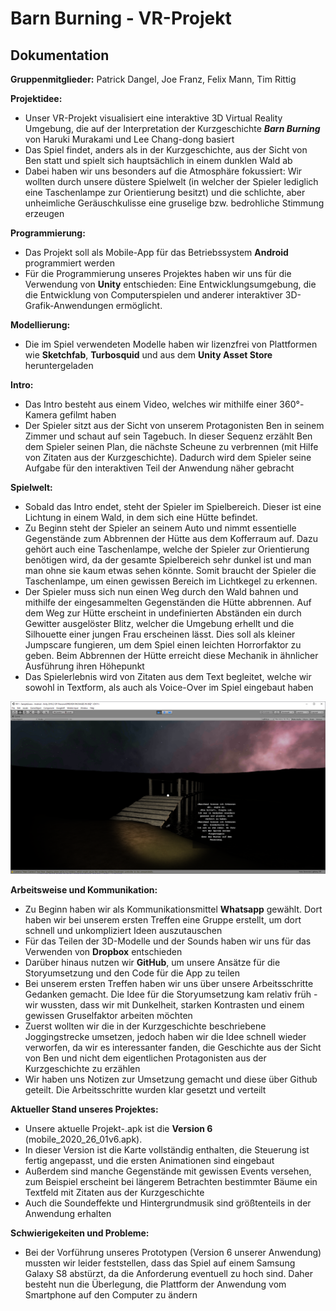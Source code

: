 # Barn Burning - VR-Projekt

## Dokumentation

**Gruppenmitglieder:**
Patrick Dangel, Joe Franz, Felix Mann, Tim Rittig

**Projektidee:**
- Unser VR-Projekt visualisiert eine interaktive 3D Virtual Reality Umgebung, die auf der Interpretation der Kurzgeschichte ***Barn Burning*** von Haruki Murakami und Lee Chang-dong basiert
- Das Spiel findet, anders als in der Kurzgeschichte, aus der Sicht von Ben statt und spielt sich hauptsächlich in einem dunklen Wald ab
- Dabei haben wir uns besonders auf die Atmosphäre fokussiert: Wir wollten durch unsere düstere Spielwelt (in welcher der Spieler lediglich eine Taschenlampe zur Orientierung besitzt) und die schlichte, aber unheimliche Geräuschkulisse eine gruselige bzw. bedrohliche Stimmung erzeugen

**Programmierung:**
- Das Projekt soll als Mobile-App für das Betriebssystem **Android** programmiert werden
- Für die Programmierung unseres Projektes haben wir uns für die Verwendung von **Unity** entschieden: Eine Entwicklungsumgebung, die die Entwicklung von Computerspielen und anderer interaktiver 3D-Grafik-Anwendungen ermöglicht.

**Modellierung:**
- Die im Spiel verwendeten Modelle haben wir lizenzfrei von Plattformen wie **Sketchfab**, **Turbosquid** und aus dem **Unity Asset Store** heruntergeladen

**Intro:**
- Das Intro besteht aus einem Video, welches wir mithilfe einer 360°-Kamera gefilmt haben
- Der Spieler sitzt aus der Sicht von unserem Protagonisten Ben in seinem Zimmer und schaut auf sein Tagebuch. In dieser Sequenz erzählt Ben dem Spieler seinen Plan, die nächste Scheune zu verbrennen (mit Hilfe von Zitaten aus der Kurzgeschichte). Dadurch wird dem Spieler seine Aufgabe für den interaktiven Teil der Anwendung näher gebracht

**Spielwelt:**
- Sobald das Intro endet, steht der Spieler im Spielbereich. Dieser ist eine Lichtung 
in einem Wald, in dem sich eine Hütte befindet. 
- Zu Beginn steht der Spieler an seinem Auto und nimmt essentielle Gegenstände zum Abbrennen der Hütte aus dem Kofferraum auf. Dazu gehört auch eine Taschenlampe, welche der Spieler zur Orientierung benötigen wird, da der gesamte Spielbereich sehr dunkel ist und man man ohne sie kaum etwas sehen könnte. Somit braucht der Spieler die Taschenlampe, um einen gewissen Bereich im Lichtkegel zu erkennen.  
- Der Spieler muss sich nun einen Weg durch den Wald bahnen und mithilfe der eingesammelten Gegenständen die Hütte abbrennen. Auf dem Weg zur Hütte erscheint in undefinierten Abständen ein durch Gewitter ausgelöster Blitz, welcher die Umgebung erhellt und die Silhouette einer jungen Frau erscheinen lässt. Dies soll als kleiner Jumpscare fungieren, um dem Spiel einen leichten Horrorfaktor zu geben. Beim Abbrennen der Hütte erreicht diese Mechanik in ähnlicher Ausführung ihren Höhepunkt
- Das Spielerlebnis wird von Zitaten aus dem Text begleitet, welche wir sowohl in Textform, als auch als Voice-Over im Spiel eingebaut haben

![Hier sehen Sie einen Screenshot](https://raw.githubusercontent.com/Timjr27/BarnBurning1/master/screenshotBr%C3%BCcke.png "Unity Screenshot")


**Arbeitsweise und Kommunikation:**
- Zu Beginn haben wir als Kommunikationsmittel **Whatsapp** gewählt. Dort haben wir bei unserem ersten Treffen eine Gruppe erstellt, um dort schnell und unkompliziert Ideen auszutauschen
- Für das Teilen der 3D-Modelle und der Sounds haben wir uns für das Verwenden von **Dropbox** entschieden
- Darüber hinaus nutzen wir **GitHub**, um unsere Ansätze für die Storyumsetzung und den Code für die App zu teilen
- Bei unserem ersten Treffen haben wir uns über unsere Arbeitsschritte Gedanken gemacht. Die Idee für die Storyumsetzung kam relativ früh - wir wussten, dass wir mit Dunkelheit, starken Kontrasten und einem gewissen Gruselfaktor arbeiten möchten
- Zuerst wollten wir die in der Kurzgeschichte beschriebene Joggingstrecke umsetzen, jedoch haben wir die Idee schnell wieder verworfen, da wir es interessanter fanden, die Geschichte aus der Sicht von Ben und nicht dem eigentlichen Protagonisten aus der Kurzgeschichte zu erzählen
- Wir haben uns Notizen zur Umsetzung gemacht und diese über Github geteilt. Die Arbeitsschritte wurden klar gesetzt und verteilt  

**Aktueller Stand unseres Projektes:**
- Unsere aktuelle Projekt-.apk ist die **Version 6** (mobile_2020_26_01v6.apk). 
- In dieser Version ist die Karte vollständig enthalten, die Steuerung ist fertig angepasst, und die ersten Animationen sind eingebaut
- Außerdem sind manche Gegenstände mit gewissen Events versehen, zum Beispiel erscheint bei längerem Betrachten bestimmter Bäume ein Textfeld mit Zitaten aus der Kurzgeschichte 
- Auch die Soundeffekte und Hintergrundmusik sind größtenteils in der Anwendung erhalten 

**Schwierigekeiten und Probleme:**
- Bei der Vorführung unseres Prototypen (Version 6 unserer Anwendung) mussten wir leider feststellen, dass das Spiel auf einem Samsung Galaxy S8 abstürzt, da die Anforderung eventuell zu hoch sind. Daher besteht nun die Überlegung, die Plattform der Anwendung vom Smartphone auf den Computer zu ändern
